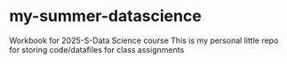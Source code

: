 # my-summer-datascience
Workbook for 2025-S-Data Science course 
This is my personal little repo for storing code/datafiles for class assignments
